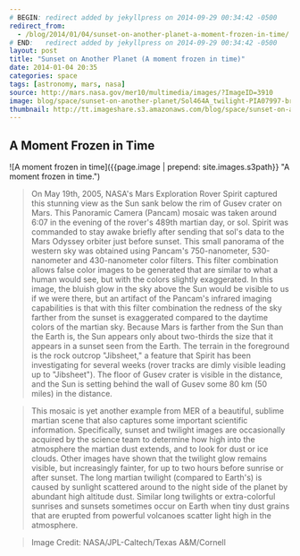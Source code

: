 ```yaml
---
# BEGIN: redirect added by jekyllpress on 2014-09-29 00:34:42 -0500
redirect_from:
  - /blog/2014/01/04/sunset-on-another-planet-a-moment-frozen-in-time/
# END:   redirect added by jekyllpress on 2014-09-29 00:34:42 -0500
layout: post
title: "Sunset on Another Planet (A moment frozen in time)"
date: 2014-01-04 20:35
categories: space
tags: [astronomy, mars, nasa]
source: http://mars.nasa.gov/mer10/multimedia/images/?ImageID=3910 
image: blog/space/sunset-on-another-planet/Sol464A_twilight-PIA07997-br2.jpg
thumbnail: http://tt.imageshare.s3.amazonaws.com/blog/space/sunset-on-another-planet/thumbs/Sol464A_twilight-PIA07997-br2.gif
---
```


## A Moment Frozen in Time

![A&nbsp;moment&nbsp;frozen&nbsp;in&nbsp;time]({{page.image | prepend: site.images.s3path}} "A moment frozen in time.") 

> On May 19th, 2005, NASA's Mars Exploration Rover Spirit captured
  this stunning view as the Sun sank below the rim of Gusev crater on
  Mars. This Panoramic Camera (Pancam) mosaic was taken around 6:07 in
  the evening of the rover's 489th martian day, or sol. Spirit was
  commanded to stay awake briefly after sending that sol's data to the
  Mars Odyssey orbiter just before sunset. This small panorama of the
  western sky was obtained using Pancam's 750-nanometer, 530-nanometer
  and 430-nanometer color filters. This filter combination allows
  false color images to be generated that are similar to what a human
  would see, but with the colors slightly exaggerated. In this image,
  the bluish glow in the sky above the Sun would be visible to us if
  we were there, but an artifact of the Pancam's infrared imaging
  capabilities is that with this filter combination the redness of the
  sky farther from the sunset is exaggerated compared to the daytime
  colors of the martian sky. Because Mars is farther from the Sun than
  the Earth is, the Sun appears only about two-thirds the size that it
  appears in a sunset seen from the Earth. The terrain in the
  foreground is the rock outcrop "Jibsheet," a feature that Spirit has
  been investigating for several weeks (rover tracks are dimly visible
  leading up to "Jibsheet"). The floor of Gusev crater is visible in
  the distance, and the Sun is setting behind the wall of Gusev some
  80 km (50 miles) in the distance.


> This mosaic is yet another example from MER of a beautiful, sublime
  martian scene that also captures some important scientific
  information. Specifically, sunset and twilight images are
  occasionally acquired by the science team to determine how high into
  the atmosphere the martian dust extends, and to look for dust or ice
  clouds. Other images have shown that the twilight glow remains
  visible, but increasingly fainter, for up to two hours before
  sunrise or after sunset. The long martian twilight (compared to
  Earth's) is caused by sunlight scattered around to the night side of
  the planet by abundant high altitude dust. Similar long twilights or
  extra-colorful sunrises and sunsets sometimes occur on Earth when
  tiny dust grains that are erupted from powerful volcanoes scatter
  light high in the atmosphere. 


> Image Credit: NASA/JPL-Caltech/Texas A&M/Cornell 

